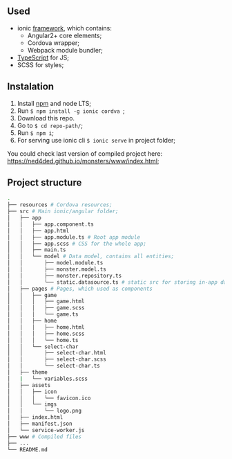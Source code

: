 ## Used
- ionic [framework](https://ionicframework.com/docs/), which contains:
  - Angular2+ core elements;
  - Cordova wrapper;
  - Webpack module bundler;
-  [TypeScript](https://www.typescriptlang.org/docs/handbook/typescript-in-5-minutes.html) for JS;
- SCSS for styles;

## Instalation
1. Install [npm](https://www.npmjs.com/) and node LTS;
2. Run ```$ npm install -g ionic cordva ```;
3. Download this repo.
4. Go to ```$ cd repo-path/```;
5. Run ```$ npm i```;
5. For serving use ionic cli ```$ ionic serve``` in project folder;

You could check last version of compiled project here: https://ned4ded.github.io/monsters/www/index.html;

## Project structure
``` bash
.
├── resources # Cordova resources;
├── src # Main ionic/angular folder;
│   ├── app
│   │   ├── app.component.ts
│   │   ├── app.html
│   │   ├── app.module.ts # Root app module
│   │   ├── app.scss # CSS for the whole app;
│   │   ├── main.ts
│   │   └── model # Data model, contains all entities;
│   │       ├── model.module.ts
│   │       ├── monster.model.ts
│   │       ├── monster.repository.ts
│   │       └── static.datasource.ts # static src for storing in-app data;
│   ├── pages # Pages, which used as components
│   │   ├── game
│   │   │   ├── game.html
│   │   │   ├── game.scss
│   │   │   └── game.ts
│   │   ├── home
│   │   │   ├── home.html
│   │   │   ├── home.scss
│   │   │   └── home.ts
│   │   └── select-char
│   │       ├── select-char.html
│   │       ├── select-char.scss
│   │       └── select-char.ts
│   ├── theme
│   |   └── variables.scss
│   ├── assets
│   │   ├── icon
│   │   │   └── favicon.ico
│   │   └── imgs
│   │       └── logo.png
│   ├── index.html
│   ├── manifest.json
│   └── service-worker.js
├── www # Compiled files
├── ...
└── README.md
```

